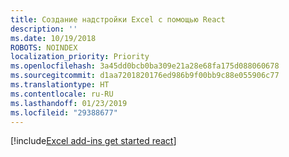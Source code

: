 ```yaml
---
title: Создание надстройки Excel с помощью React
description: ''
ms.date: 10/19/2018
ROBOTS: NOINDEX
localization_priority: Priority
ms.openlocfilehash: 3a45dd0bcb0ba309e21a28e68fa175d088060678
ms.sourcegitcommit: d1aa7201820176ed986b9f00bb9c88e055906c77
ms.translationtype: HT
ms.contentlocale: ru-RU
ms.lasthandoff: 01/23/2019
ms.locfileid: "29388677"
---
```

[!include[Excel add-ins get started react](../includes/file-get-started-excel-react.md)]
